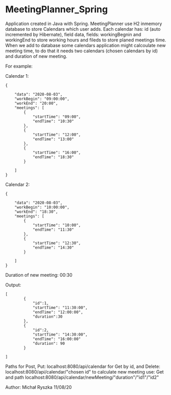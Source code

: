 # MeetingPlanner_Spring

Application created in Java with Spring. MeetingPlanner use H2 inmemory database to store Calendars which user adds. Each calendar has: id (auto incremented by Hibernate), field data, fields: workingBegnin and workingEnd to store working hours and fileds to store planed meetings time. When we add to database some calendars application might calcoulate new meeting time, to do that it needs two calendars (chosen calendars by id) and duration of new meeting.

For example:

Calendar 1:
     
    {
        
        "data": "2020-08-03",
        "workBegin": "09:00:00",
        "workEnd": "20:00",
        "meetings": [
            {
                "startTime": "09:00",
                "endTime": "10:30"
            },
            {
                "startTime": "12:00",
                "endTime": "13:00"
            },
            {
                "startTime": "16:00",
                "endTime": "18:30"
            }

        ]
    }
    
    
Calendar 2:
    
    {
        
        "data": "2020-08-03",
        "workBegin": "10:00:00",
        "workEnd": "18:30",
        "meetings": [
            {
                "startTime": "10:00",
                "endTime": "11:30"
            },
            {
                "startTime": "12:30",
                "endTime": "14:30"
            }

        ]
    }

Duration of new meeting: 00:30

Output:

    [
            {
                "id":1,
                "startTime": "11:30:00",
                "endTime": "12:00:00",
                "duration":30
            },
            {
                "id":2,
                "startTime": "14:30:00",
                "endTime": "16:00:00"
                "duration": 90
            }

    ]

Paths for Post, Put: localhost:8080/api/calendar
for Get by id, and Delete: localhost:8080/api/calendar/"chosen id"
to calculate new meeting use: Get and path localhost:8080/api/calendar/newMeeting/"duration"/"id1"/"id2"

Author: Michał Ryszka 11/08/20

